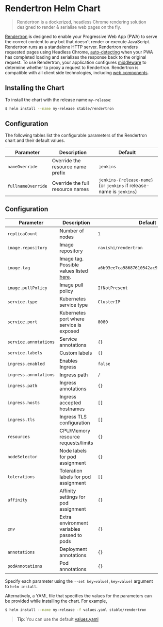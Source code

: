 # Rendertron Helm Chart

> Rendertron is a dockerized, headless Chrome rendering solution designed to render & serialise web pages on the fly.

[Rendertron](https://github.com/GoogleChrome/rendertron#config) is designed to enable your Progressive Web App (PWA) to serve the correct
content to any bot that doesn't render or execute JavaScript. Rendertron runs as a
standalone HTTP server. Rendertron renders requested pages using Headless Chrome,
[auto-detecting](#auto-detecting-loading-function) when your PWA has completed loading
and serializes the response back to the original request. To use Rendertron, your application
configures [middleware](#middleware) to determine whether to proxy a request to Rendertron.
Rendertron is compatible with all client side technologies, including [web components](#web-components).

## Installing the Chart

To install the chart with the release name `my-release`:

```bash
$ helm install --name my-release stable/rendertron
```

## Configuration

The following tables list the configurable parameters of the Rendertron chart and their default values.

| Parameter                         | Description                          | Default                                                                      |
| --------------------------------- | ------------------------------------ | ---------------------------------------------------------------------------- |
| `nameOverride`                    | Override the resource name prefix    | `jenkins`                                                                    |
| `fullnameOverride`                | Override the full resource names     | `jenkins-{release-name}` (or `jenkins` if release-name is `jenkins`)         |

## Configuration

| Parameter                  | Description                         | Default                                                 |
|----------------------------|-------------------------------------|---------------------------------------------------------|
| `replicaCount`             | Number of nodes | `1` |
| `image.repository`         | Image repository | `ravishi/rendertron` |
| `image.tag`                | Image tag. Possible values listed [here](https://hub.docker.com/r/ravishi/rendertron/tags/).| `a6b93ee7ca98687610542ac930597ce5064762d2`|
| `image.pullPolicy`         | Image pull policy | `IfNotPresent` |
| `service.type`             | Kubernetes service type | `ClusterIP` |
| `service.port`             | Kubernetes port where service is exposed| `8080` |
| `service.annotations`      | Service annotations | `{}` |
| `service.labels`           | Custom labels | `{}`
| `ingress.enabled`          | Enables Ingress | `false` |
| `ingress.annotations`      | Ingress path | `/` |
| `ingress.path`             | Ingress annotations | `{}` |
| `ingress.hosts`            | Ingress accepted hostnames | `[]` |
| `ingress.tls`              | Ingress TLS configuration | `[]` |
| `resources`                | CPU/Memory resource requests/limits | `{}` |
| `nodeSelector`             | Node labels for pod assignment | `{}` |
| `tolerations`              | Toleration labels for pod assignment | `[]` |
| `affinity`                 | Affinity settings for pod assignment | `{}` |
| `env`                      | Extra environment variables passed to pods | `{}` |
| `annotations`              | Deployment annotations | `{}` |
| `podAnnotations`           | Pod annotations | `{}` |


Specify each parameter using the `--set key=value[,key=value]` argument to `helm install`.

Alternatively, a YAML file that specifies the values for the parameters can be provided while installing the chart. For example,

```bash
$ helm install --name my-release -f values.yaml stable/rendertron
```

> **Tip**: You can use the default [values.yaml](values.yaml)
